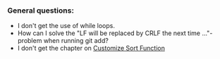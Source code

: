### General questions:

- I don't get the use of while loops.
- How can I solve the "LF will be replaced by CRLF the next time ..."-problem when running git add?
- I don't get the chapter on [Customize Sort Function](https://www.w3schools.com/python/python_lists_sort.asp)

